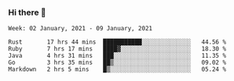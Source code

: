 ### Hi there 👋

<!--START_SECTION:waka-->
```text
Week: 02 January, 2021 - 09 January, 2021

Rust       17 hrs 44 mins  ███████████░░░░░░░░░░░░░░   44.56 % 
Ruby       7 hrs 17 mins   ████▓░░░░░░░░░░░░░░░░░░░░   18.30 % 
Java       4 hrs 31 mins   ███░░░░░░░░░░░░░░░░░░░░░░   11.35 % 
Go         3 hrs 35 mins   ██▒░░░░░░░░░░░░░░░░░░░░░░   09.02 % 
Markdown   2 hrs 5 mins    █▒░░░░░░░░░░░░░░░░░░░░░░░   05.24 % 
```
<!--END_SECTION:waka-->

<!--
**yqmmm/yqmmm** is a ✨ _special_ ✨ repository because its `README.md` (this file) appears on your GitHub profile.

Here are some ideas to get you started:

- 🔭 I’m currently working on ...
- 🌱 I’m currently learning ...
- 👯 I’m looking to collaborate on ...
- 🤔 I’m looking for help with ...
- 💬 Ask me about ...
- 📫 How to reach me: ...
- 😄 Pronouns: ...
- ⚡ Fun fact: ...
-->
